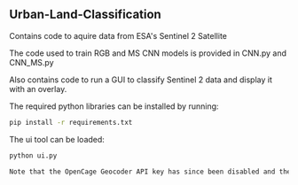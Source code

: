 ## Urban-Land-Classification

Contains code to aquire data from ESA's Sentinel 2 Satellite

The code used to train RGB and MS CNN models is provided in CNN.py and CNN_MS.py

Also contains code to run a GUI to classify Sentinel 2 data and display it with an overlay. 

The required python libraries can be installed by running:
```bash
pip install -r requirements.txt
```

The ui tool can be loaded:
```bash
python ui.py

Note that the OpenCage Geocoder API key has since been disabled and therefore no new data can be downloaded without a new key. 
